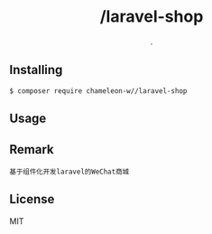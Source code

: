 <h1 align="center"> /laravel-shop </h1>

<p align="center"> .</p>


## Installing

```shell
$ composer require chameleon-w//laravel-shop 
```

## Usage

## Remark
    基于组件化开发laravel的WeChat商城

## License

MIT